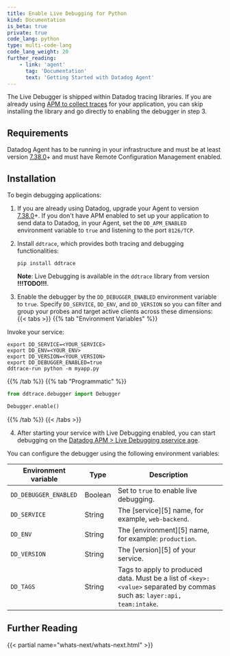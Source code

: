 ```yaml
---
title: Enable Live Debugging for Python
kind: Documentation
is_beta: true
private: true
code_lang: python
type: multi-code-lang
code_lang_weight: 20
further_reading:
    - link: 'agent'
      tag: 'Documentation'
      text: 'Getting Started with Datadog Agent'
---
```


The Live Debugger is shipped within Datadog tracing libraries. If you are
already using [APM to collect traces][1] for your application, you can skip
installing the library and go directly to enabling the debugger in step 3.

## Requirements

Datadog Agent has to be running in your infrastructure and must be at least
version [7.38.0][2]+ and must have Remote Configuration Management enabled.

## Installation

To begin debugging applications:

1. If you are already using Datadog, upgrade your Agent to version
   [7.38.0][2]+. If you don't have APM enabled to set up your application to
   send data to Datadog, in your Agent, set the `DD_APM_ENABLED` environment
   variable to `true` and listening to the port `8126/TCP`.

2. Install `ddtrace`, which provides both tracing and debugging
   functionalities:

   ```shell
   pip install ddtrace
   ```

   **Note**: Live Debugging is available in the `ddtrace` library from version
   **!!!TODO!!!**.

3. Enable the debugger by the `DD_DEBUGGER_ENABLED` environment variable to
   `true`. Specify `DD_SERVICE`, `DD_ENV`, and `DD_VERSION` so you can filter
   and group your probes and target active clients across these dimensions:
{{< tabs >}}
{{% tab "Environment Variables" %}}

Invoke your service:
```shell
export DD_SERVICE=<YOUR_SERVICE>
export DD_ENV=<YOUR_ENV>
export DD_VERSION=<YOUR_VERSION>
export DD_DEBUGGER_ENABLED=true
ddtrace-run python -m myapp.py
```
{{% /tab %}}
{{% tab "Programmatic" %}}

```python
from ddtrace.debugger import Debugger

Debugger.enable()
```
{{% /tab %}}
{{< /tabs >}}

4. After starting your service with Live Debugging enabled, you can start
   debugging on the [Datadog APM > Live Debugging pservice
   age](https://app.datadoghq.com/debugging).

You can configure the debugger using the following environment variables:

| Environment variable                             | Type          | Description                                                                                                               |
| ------------------------------------------------ | ------------- | ------------------------------------------------------------------------------------------------------------------------- |
| `DD_DEBUGGER_ENABLED`                            | Boolean       | Set to `true` to enable live debugging.                                                                                   |
| `DD_SERVICE`                                     | String        | The [service][5] name, for example, `web-backend`.                                                                        |
| `DD_ENV`                                         | String        | The [environment][5] name, for example: `production`.                                                                     |
| `DD_VERSION`                                     | String        | The [version][5] of your service.                                                                                         |
| `DD_TAGS`                                        | String        | Tags to apply to produced data. Must be a list of `<key>:<value>` separated by commas such as: `layer:api, team:intake`.  |

## Further Reading

{{< partial name="whats-next/whats-next.html" >}}

[1]: /tracing/trace_collection/
[2]: https://app.datadoghq.com/account/settings#agent/overview
